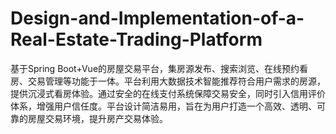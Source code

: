 # Design-and-Implementation-of-a-Real-Estate-Trading-Platform
基于Spring Boot+Vue的房屋交易平台，集房源发布、搜索浏览、在线预约看房、交易管理等功能于一体。平台利用大数据技术智能推荐符合用户需求的房源，提供沉浸式看房体验。通过安全的在线支付系统保障交易安全，同时引入信用评价体系，增强用户信任度。平台设计简洁易用，旨在为用户打造一个高效、透明、可靠的房屋交易环境，提升房产交易体验。
